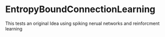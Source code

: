 # EntropyBoundConnectionLearning
This tests an original Idea using spiking nerual networks and reinforcment learning
